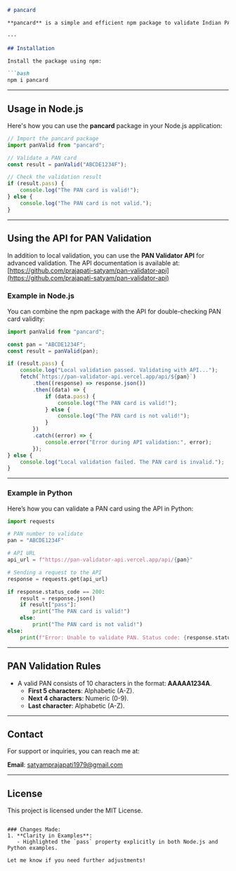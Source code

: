 
```markdown
# pancard

**pancard** is a simple and efficient npm package to validate Indian PAN (Permanent Account Number) cards. It checks if the provided PAN number is valid according to the standard format.  

---

## Installation

Install the package using npm:

```bash
npm i pancard
```

---

## Usage in Node.js

Here's how you can use the **pancard** package in your Node.js application:

```javascript
// Import the pancard package
import panValid from "pancard";

// Validate a PAN card
const result = panValid("ABCDE1234F");

// Check the validation result
if (result.pass) {
    console.log("The PAN card is valid!");
} else {
    console.log("The PAN card is not valid.");
}
```

---

## Using the API for PAN Validation

In addition to local validation, you can use the **PAN Validator API** for advanced validation. The API documentation is available at:
[https://github.com/prajapati-satyam/pan-validator-api](https://github.com/prajapati-satyam/pan-validator-api)

### Example in Node.js
You can combine the npm package with the API for double-checking PAN card validity:

```javascript
import panValid from "pancard";

const pan = "ABCDE1234F";
const result = panValid(pan);

if (result.pass) {
    console.log("Local validation passed. Validating with API...");
    fetch(`https://pan-validator-api.vercel.app/api/${pan}`)
        .then((response) => response.json())
        .then((data) => {
            if (data.pass) {
                console.log("The PAN card is valid!");
            } else {
                console.log("The PAN card is not valid!");
            }
        })
        .catch((error) => {
            console.error("Error during API validation:", error);
        });
} else {
    console.log("Local validation failed. The PAN card is invalid.");
}
```

---

### Example in Python
Here’s how you can validate a PAN card using the API in Python:

```python
import requests

# PAN number to validate
pan = "ABCDE1234F"

# API URL
api_url = f"https://pan-validator-api.vercel.app/api/{pan}"

# Sending a request to the API
response = requests.get(api_url)

if response.status_code == 200:
    result = response.json()
    if result["pass"]:
        print("The PAN card is valid!")
    else:
        print("The PAN card is not valid!")
else:
    print(f"Error: Unable to validate PAN. Status code: {response.status_code}")
```

---

## PAN Validation Rules
- A valid PAN consists of 10 characters in the format: **AAAAA1234A**.
  - **First 5 characters**: Alphabetic (A-Z).
  - **Next 4 characters**: Numeric (0-9).
  - **Last character**: Alphabetic (A-Z).

---

## Contact

For support or inquiries, you can reach me at:

**Email**: [satyamprajapati1979@gmail.com](mailto:satyamprajapati1979@gmail.com)

---

## License

This project is licensed under the MIT License.
```

### Changes Made:
1. **Clarity in Examples**:
   - Highlighted the `pass` property explicitly in both Node.js and Python examples.

Let me know if you need further adjustments!